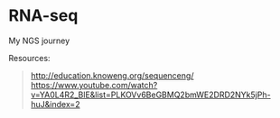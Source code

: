 # RNA-seq
My NGS journey  

Resources:
>http://education.knoweng.org/sequenceng/  
>https://www.youtube.com/watch?v=YA0L4R2_BlE&list=PLKOVv6BeGBMQ2bmWE2DRD2NYk5jPh-huJ&index=2
